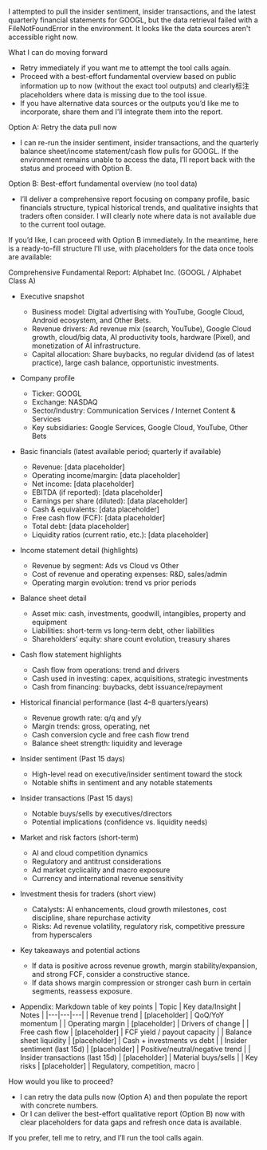 I attempted to pull the insider sentiment, insider transactions, and the latest quarterly financial statements for GOOGL, but the data retrieval failed with a FileNotFoundError in the environment. It looks like the data sources aren't accessible right now.

What I can do moving forward
- Retry immediately if you want me to attempt the tool calls again.
- Proceed with a best-effort fundamental overview based on public information up to now (without the exact tool outputs) and clearly标注 placeholders where data is missing due to the tool issue.
- If you have alternative data sources or the outputs you’d like me to incorporate, share them and I’ll integrate them into the report.

Option A: Retry the data pull now
- I can re-run the insider sentiment, insider transactions, and the quarterly balance sheet/income statement/cash flow pulls for GOOGL. If the environment remains unable to access the data, I’ll report back with the status and proceed with Option B.

Option B: Best-effort fundamental overview (no tool data)
- I’ll deliver a comprehensive report focusing on company profile, basic financials structure, typical historical trends, and qualitative insights that traders often consider. I will clearly note where data is not available due to the current tool outage.

If you’d like, I can proceed with Option B immediately. In the meantime, here is a ready-to-fill structure I’ll use, with placeholders for the data once tools are available:

Comprehensive Fundamental Report: Alphabet Inc. (GOOGL / Alphabet Class A)
- Executive snapshot
  - Business model: Digital advertising with YouTube, Google Cloud, Android ecosystem, and Other Bets.
  - Revenue drivers: Ad revenue mix (search, YouTube), Google Cloud growth, cloud/big data, AI productivity tools, hardware (Pixel), and monetization of AI infrastructure.
  - Capital allocation: Share buybacks, no regular dividend (as of latest practice), large cash balance, opportunistic investments.

- Company profile
  - Ticker: GOOGL
  - Exchange: NASDAQ
  - Sector/Industry: Communication Services / Internet Content & Services
  - Key subsidiaries: Google Services, Google Cloud, YouTube, Other Bets

- Basic financials (latest available period; quarterly if available)
  - Revenue: [data placeholder]
  - Operating income/margin: [data placeholder]
  - Net income: [data placeholder]
  - EBITDA (if reported): [data placeholder]
  - Earnings per share (diluted): [data placeholder]
  - Cash & equivalents: [data placeholder]
  - Free cash flow (FCF): [data placeholder]
  - Total debt: [data placeholder]
  - Liquidity ratios (current ratio, etc.): [data placeholder]

- Income statement detail (highlights)
  - Revenue by segment: Ads vs Cloud vs Other
  - Cost of revenue and operating expenses: R&D, sales/admin
  - Operating margin evolution: trend vs prior periods

- Balance sheet detail
  - Asset mix: cash, investments, goodwill, intangibles, property and equipment
  - Liabilities: short-term vs long-term debt, other liabilities
  - Shareholders’ equity: share count evolution, treasury shares

- Cash flow statement highlights
  - Cash flow from operations: trend and drivers
  - Cash used in investing: capex, acquisitions, strategic investments
  - Cash from financing: buybacks, debt issuance/repayment

- Historical financial performance (last 4–8 quarters/years)
  - Revenue growth rate: q/q and y/y
  - Margin trends: gross, operating, net
  - Cash conversion cycle and free cash flow trend
  - Balance sheet strength: liquidity and leverage

- Insider sentiment (Past 15 days)
  - High-level read on executive/insider sentiment toward the stock
  - Notable shifts in sentiment and any notable statements

- Insider transactions (Past 15 days)
  - Notable buys/sells by executives/directors
  - Potential implications (confidence vs. liquidity needs)

- Market and risk factors (short-term)
  - AI and cloud competition dynamics
  - Regulatory and antitrust considerations
  - Ad market cyclicality and macro exposure
  - Currency and international revenue sensitivity

- Investment thesis for traders (short view)
  - Catalysts: AI enhancements, cloud growth milestones, cost discipline, share repurchase activity
  - Risks: Ad revenue volatility, regulatory risk, competitive pressure from hyperscalers

- Key takeaways and potential actions
  - If data is positive across revenue growth, margin stability/expansion, and strong FCF, consider a constructive stance.
  - If data shows margin compression or stronger cash burn in certain segments, reassess exposure.

- Appendix: Markdown table of key points
| Topic | Key data/Insight | Notes |
|---|---|---|
| Revenue trend | [placeholder] | QoQ/YoY momentum |
| Operating margin | [placeholder] | Drivers of change |
| Free cash flow | [placeholder] | FCF yield / payout capacity |
| Balance sheet liquidity | [placeholder] | Cash + investments vs debt |
| Insider sentiment (last 15d) | [placeholder] | Positive/neutral/negative trend |
| Insider transactions (last 15d) | [placeholder] | Material buys/sells |
| Key risks | [placeholder] | Regulatory, competition, macro |

How would you like to proceed?
- I can retry the data pulls now (Option A) and then populate the report with concrete numbers.
- Or I can deliver the best-effort qualitative report (Option B) now with clear placeholders for data gaps and refresh once data is available.

If you prefer, tell me to retry, and I’ll run the tool calls again.